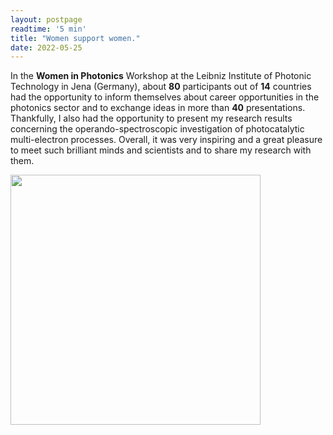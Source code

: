 ```yaml
---
layout: postpage
readtime: '5 min'
title: "Women support women."
date: 2022-05-25
---
```


<span class="dropcap">I</span>n the <b>Women in Photonics</b> Workshop at the Leibniz Institute of Photonic Technology in Jena (Germany), about <b>80</b> 
  participants out of <b>14</b> countries had the opportunity to inform themselves about career opportunities in the 
  photonics sector and to exchange ideas in more than <b>40</b> presentations. Thankfully, I also had the opportunity 
to present my research results concerning the operando-spectroscopic investigation of photocatalytic 
multi-electron processes. Overall, it was very inspiring and a great pleasure to meet such brilliant minds and 
scientists and to share my research with them.


<img width=400 src='https://raw.githubusercontent.com/carolin-m/carolin-m.github.io/main/assets/img/posts/WiP_Jena_2022.jpeg'> 
